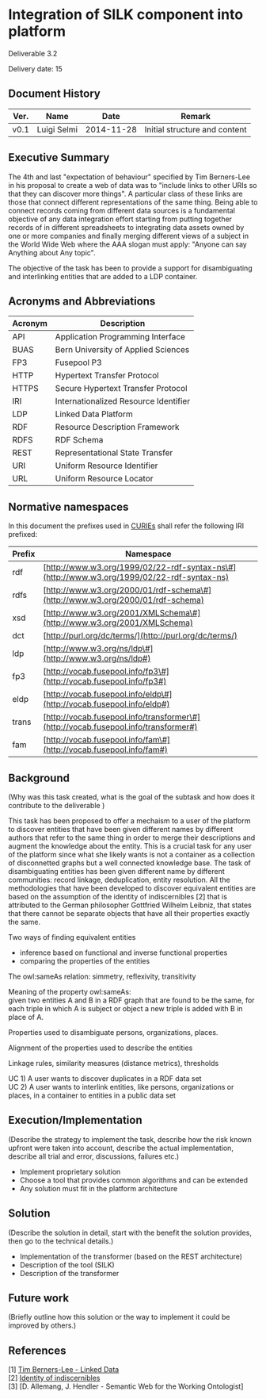 # Integration of SILK component into platform

Deliverable 3.2

Delivery date: 15

## Document History

|Ver.          | Name         | Date         | Remark       |
|--------------|--------------|--------------|--------------|
|v0.1          | Luigi Selmi  | 2014-11-28   | Initial structure and content |


## Executive Summary

The 4th and last "expectation of behaviour" specified by Tim Berners-Lee in his proposal to create a web of data was
to "include links to other URIs so that they can discover more things". A particular class of these links are those that
connect different representations of the same thing. Being able to connect records coming from different data sources is
a fundamental objective of any data integration effort starting from putting together records of in different spreadsheets to integrating data assets owned by one or more companies and finally merging different views of a subject in the World Wide Web where the AAA slogan must apply: "Anyone can say Anything about Any topic".

The objective of the task has been to provide a support for disambiguating and interlinking entities that are added to a LDP container.

## Acronyms and Abbreviations



| Acronym |                 Description                  |
|---------|----------------------------------------------|
| API     | Application Programming Interface            |
| BUAS    | Bern University of Applied Sciences          |
| FP3     | Fusepool P3                                  |
| HTTP    | Hypertext Transfer Protocol                  |
| HTTPS   | Secure Hypertext Transfer Protocol           |
| IRI     | Internationalized Resource Identifier        |
| LDP     | Linked Data Platform                         |
| RDF     | Resource Description Framework               |
| RDFS    | RDF Schema                                   |
| REST    | Representational State Transfer              |
| URI     | Uniform Resource Identifier                  |
| URL     | Uniform Resource Locator                     |




## Normative namespaces

In this document the prefixes used in [CURIEs](http://www.w3.org/TR/curie/) shall refer the following
IRI prefixed:


| Prefix |                                                                                                                                                                                             Namespace                                                                                                                                                                                              |
|--------|----------------------------------------------------------------------------------------------------------------------------------------------------------------------------------------------------------------------------------------------------------------------------------------------------------------------------------------------------------------------------------------------------|
| rdf    | [http://www.w3.org/1999/02/22-rdf-syntax-ns\#](http://www.w3.org/1999/02/22-rdf-syntax-ns)
| rdfs   | [http://www.w3.org/2000/01/rdf-schema\#](http://www.w3.org/2000/01/rdf-schema) |
| xsd    | [http://www.w3.org/2001/XMLSchema\#](http://www.w3.org/2001/XMLSchema)     |
| dct    | [http://purl.org/dc/terms/](http://purl.org/dc/terms/) |
| ldp    | [http://www.w3.org/ns/ldp\#](http://www.w3.org/ns/ldp#)|
| fp3    | [http://vocab.fusepool.info/fp3\#](http://vocab.fusepool.info/fp3#)|
| eldp   | [http://vocab.fusepool.info/eldp\#](http://vocab.fusepool.info/eldp#)   |
| trans  | [http://vocab.fusepool.info/transformer\#](http://vocab.fusepool.info/transformer#) |
| fam    | [http://vocab.fusepool.info/fam\#](http://vocab.fusepool.info/fam#) |

## Background
(Why was this task created, what is the goal of the subtask and how does it contribute to the deliverable )

This task has been proposed to offer a mechaism to a user of the platform to discover entities that have been given different names by different authors that refer to the same thing in order to merge their descriptions and augment the knowledge about the entity. This is a crucial task for any user of the platform since what she likely wants is not a container as a collection of disconnetted graphs but a well connected knowledge base. The task of disambiguating entities has been given different name by different communities: record linkage, deduplication, entity resolution. All the methodologies that have been developed to
discover equivalent entities are based on the assumption of the identity of indiscernibles [2] that is attributed to the German philosopher Gottfried Wilhelm Leibniz, that states that there cannot be separate objects that have all their properties exactly the same.

Two ways of finding equivalent entities
* inference based on functional and inverse functional properties
* comparing the properties of the entities

The owl:sameAs relation: simmetry, reflexivity, transitivity



Meaning of the property owl:sameAs:  
given two entities A and B in a RDF graph that are found to be the same, for each triple in which A is subject or object a new triple is added with B in place of A.

Properties used to disambiguate persons, organizations, places.

Alignment of the properties used to describe the entities

Linkage rules, similarity measures (distance metrics), thresholds

UC 1) A user wants to discover duplicates in a RDF data set  
UC 2) A user wants to interlink entities, like persons, organizations or places, in a container to entities in a public data set

## Execution/Implementation
(Describe the strategy to implement the task, describe how the risk known upfront were taken into account, describe the actual implementation, describe all trial and error, discussions, failures etc.)

* Implement  proprietary solution
* Choose a tool that provides common algorithms and can be extended
* Any solution must fit in the platform architecture

## Solution
(Describe the solution in detail, start with the benefit the solution provides, then go to the technical details.)

* Implementation of the transformer (based on the REST architecture)
* Description of the tool (SILK)
* Description of the transformer

## Future work
(Briefly outline how this solution or the way to implement it could be improved by others.)

## References
[1] [Tim Berners-Lee - Linked Data](http://www.w3.org/DesignIssues/LinkedData.html)  
[2] [Identity of indiscernibles](http://plato.stanford.edu/entries/identity-indiscernible/)  
[3] [D. Allemang, J. Hendler - Semantic Web for the Working Ontologist]  

